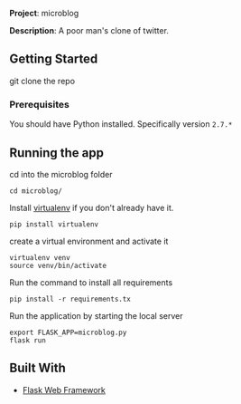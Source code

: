 **Project**: microblog

**Description**: A poor man's clone of twitter.

## Getting Started

git clone the repo

### Prerequisites

You should have Python installed. Specifically version `2.7.*`


## Running the app
cd into the microblog folder
```shell
cd microblog/
```

Install [virtualenv](https://virtualenv.pypa.io/en/latest/) if you don't already have it.

```shell
pip install virtualenv
```

create a virtual environment and activate it

```shell
virtualenv venv
source venv/bin/activate
```

Run the command to install all requirements
```shell
pip install -r requirements.tx
```

Run the application by starting the local server
```shell
export FLASK_APP=microblog.py
flask run
```

## Built With

*   [Flask Web Framework](http://flask.pocoo.org/)
